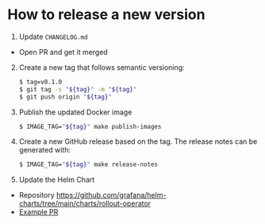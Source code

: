 # How to release a new version

1. Update `CHANGELOG.md`
  - Open PR and get it merged
2. Create a new tag that follows semantic versioning:
    ```bash
    $ tag=v0.1.0
    $ git tag -s "${tag}" -m "${tag}"
    $ git push origin "${tag}"
    ```
3. Publish the updated Docker image
    ```bash
    $ IMAGE_TAG="${tag}" make publish-images
    ```
4. Create a new GitHub release based on the tag. The release notes can be generated with:
    ```bash
    $ IMAGE_TAG="${tag}" make release-notes
    ```
5. Update the Helm Chart
  - Repository https://github.com/grafana/helm-charts/tree/main/charts/rollout-operator
  - [Example PR](https://github.com/grafana/helm-charts/pull/3177/files)
